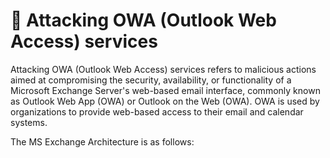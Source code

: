 # 🔺 Attacking OWA (Outlook Web Access) services

Attacking OWA (Outlook Web Access) services refers to malicious actions aimed at compromising the security, availability, or functionality of a Microsoft Exchange Server's web-based email interface, commonly known as Outlook Web App (OWA) or Outlook on the Web (OWA). OWA is used by organizations to provide web-based access to their email and calendar systems.

The MS Exchange Architecture is as follows:



